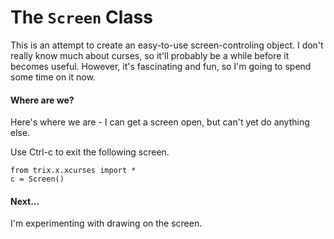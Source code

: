 


# The `Screen` Class

This is an attempt to create an easy-to-use screen-controling object.
I don't really know much about curses, so it'll probably be a while
before it becomes useful. However, it's fascinating and fun, so I'm
going to spend some time on it now.


#### Where are we?

Here's where we are - I can get a screen open, but can't yet do
anything else.

Use Ctrl-c to exit the following screen.

```
from trix.x.xcurses import *
c = Screen()

```

#### Next...

I'm experimenting with drawing on the screen.







